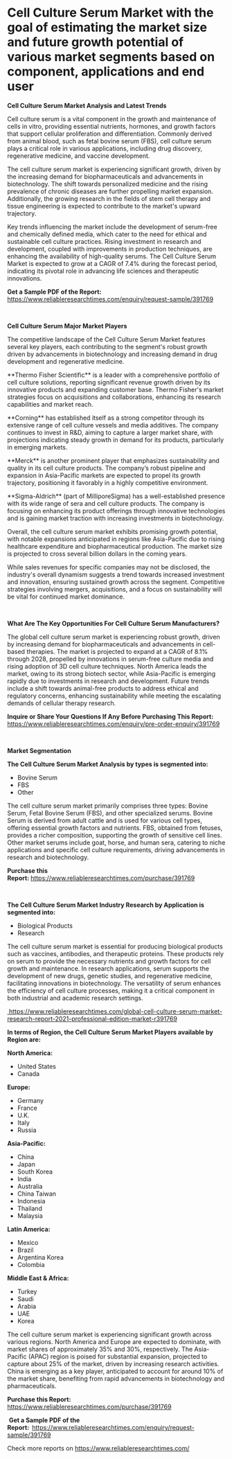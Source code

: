 <p><h1>Cell Culture Serum Market with the goal of estimating the market size and future growth potential of various market segments based on component, applications and end user</h1></p><p><strong>Cell Culture Serum Market Analysis and Latest Trends</strong></p>
<p><p>Cell culture serum is a vital component in the growth and maintenance of cells in vitro, providing essential nutrients, hormones, and growth factors that support cellular proliferation and differentiation. Commonly derived from animal blood, such as fetal bovine serum (FBS), cell culture serum plays a critical role in various applications, including drug discovery, regenerative medicine, and vaccine development.</p><p>The cell culture serum market is experiencing significant growth, driven by the increasing demand for biopharmaceuticals and advancements in biotechnology. The shift towards personalized medicine and the rising prevalence of chronic diseases are further propelling market expansion. Additionally, the growing research in the fields of stem cell therapy and tissue engineering is expected to contribute to the market's upward trajectory.</p><p>Key trends influencing the market include the development of serum-free and chemically defined media, which cater to the need for ethical and sustainable cell culture practices. Rising investment in research and development, coupled with improvements in production techniques, are enhancing the availability of high-quality serums. The Cell Culture Serum Market is expected to grow at a CAGR of 7.4% during the forecast period, indicating its pivotal role in advancing life sciences and therapeutic innovations.</p></p>
<p><strong>Get a Sample PDF of the Report:&nbsp;</strong> <a href="https://www.reliableresearchtimes.com/enquiry/request-sample/391769?utm_campaign=3311&utm_medium=2&utm_source=Github&utm_content=ia&utm_term=29032025&utm_id=cell-culture-serum">https://www.reliableresearchtimes.com/enquiry/request-sample/391769</a></p>
<p>&nbsp;</p>
<p><strong>Cell Culture Serum Major Market Players</strong></p>
<p><p>The competitive landscape of the Cell Culture Serum Market features several key players, each contributing to the segment's robust growth driven by advancements in biotechnology and increasing demand in drug development and regenerative medicine.</p><p>**Thermo Fisher Scientific** is a leader with a comprehensive portfolio of cell culture solutions, reporting significant revenue growth driven by its innovative products and expanding customer base. Thermo Fisher's market strategies focus on acquisitions and collaborations, enhancing its research capabilities and market reach.</p><p>**Corning** has established itself as a strong competitor through its extensive range of cell culture vessels and media additives. The company continues to invest in R&D, aiming to capture a larger market share, with projections indicating steady growth in demand for its products, particularly in emerging markets.</p><p>**Merck** is another prominent player that emphasizes sustainability and quality in its cell culture products. The company’s robust pipeline and expansion in Asia-Pacific markets are expected to propel its growth trajectory, positioning it favorably in a highly competitive environment.</p><p>**Sigma-Aldrich** (part of MilliporeSigma) has a well-established presence with its wide range of sera and cell culture products. The company is focusing on enhancing its product offerings through innovative technologies and is gaining market traction with increasing investments in biotechnology.</p><p>Overall, the cell culture serum market exhibits promising growth potential, with notable expansions anticipated in regions like Asia-Pacific due to rising healthcare expenditure and biopharmaceutical production. The market size is projected to cross several billion dollars in the coming years. </p><p>While sales revenues for specific companies may not be disclosed, the industry's overall dynamism suggests a trend towards increased investment and innovation, ensuring sustained growth across the segment. Competitive strategies involving mergers, acquisitions, and a focus on sustainability will be vital for continued market dominance.</p></p>
<p>&nbsp;</p>
<p><strong>What Are The Key Opportunities For Cell Culture Serum Manufacturers?</strong></p>
<p><p>The global cell culture serum market is experiencing robust growth, driven by increasing demand for biopharmaceuticals and advancements in cell-based therapies. The market is projected to expand at a CAGR of 8.1% through 2028, propelled by innovations in serum-free culture media and rising adoption of 3D cell culture techniques. North America leads the market, owing to its strong biotech sector, while Asia-Pacific is emerging rapidly due to investments in research and development. Future trends include a shift towards animal-free products to address ethical and regulatory concerns, enhancing sustainability while meeting the escalating demands of cellular therapy research.</p></p>
<p><strong>Inquire or Share Your Questions If Any Before Purchasing This Report:</strong> <a href="https://www.reliableresearchtimes.com/enquiry/pre-order-enquiry/391769?utm_campaign=3311&utm_medium=2&utm_source=Github&utm_content=ia&utm_term=29032025&utm_id=cell-culture-serum">https://www.reliableresearchtimes.com/enquiry/pre-order-enquiry/391769</a></p>
<p>&nbsp;</p>
<p><strong>Market Segmentation</strong></p>
<p><strong>The Cell Culture Serum Market Analysis by types is segmented into:</strong></p>
<p><ul><li>Bovine Serum</li><li>FBS</li><li>Other</li></ul></p>
<p><p>The cell culture serum market primarily comprises three types: Bovine Serum, Fetal Bovine Serum (FBS), and other specialized serums. Bovine Serum is derived from adult cattle and is used for various cell types, offering essential growth factors and nutrients. FBS, obtained from fetuses, provides a richer composition, supporting the growth of sensitive cell lines. Other market serums include goat, horse, and human sera, catering to niche applications and specific cell culture requirements, driving advancements in research and biotechnology.</p></p>
<p><strong>Purchase this Report:&nbsp;</strong><a href="https://www.reliableresearchtimes.com/purchase/391769?utm_campaign=3311&utm_medium=2&utm_source=Github&utm_content=ia&utm_term=29032025&utm_id=cell-culture-serum">https://www.reliableresearchtimes.com/purchase/391769</a></p>
<p>&nbsp;</p>
<p><strong>The Cell Culture Serum Market Industry Research by Application is segmented into:</strong></p>
<p><ul><li>Biological Products</li><li>Research</li></ul></p>
<p><p>The cell culture serum market is essential for producing biological products such as vaccines, antibodies, and therapeutic proteins. These products rely on serum to provide the necessary nutrients and growth factors for cell growth and maintenance. In research applications, serum supports the development of new drugs, genetic studies, and regenerative medicine, facilitating innovations in biotechnology. The versatility of serum enhances the efficiency of cell culture processes, making it a critical component in both industrial and academic research settings.</p></p>
<p><a href="https://www.reliableresearchtimes.com/global-cell-culture-serum-market-research-report-2021-professional-edition-market-r391769?utm_campaign=3311&utm_medium=2&utm_source=Github&utm_content=ia&utm_term=29032025&utm_id=cell-culture-serum">&nbsp;https://www.reliableresearchtimes.com/global-cell-culture-serum-market-research-report-2021-professional-edition-market-r391769</a></p>
<p><strong>In terms of Region, the Cell Culture Serum Market Players available by Region are:</strong></p>
<p>
    <p> <strong> North America: </strong>
        <ul>
            <li>United States</li>
            <li>Canada</li>
        </ul>
        </p> 
    <p> <strong> Europe: </strong>
        <ul>
            <li>Germany</li>
            <li>France</li>
            <li>U.K.</li>
            <li>Italy</li>
            <li>Russia</li>
        </ul>
        </p> 
    <p> <strong> Asia-Pacific: </strong>
        <ul>
            <li>China</li>
            <li>Japan</li>
            <li>South Korea</li>
            <li>India</li>
            <li>Australia</li>
            <li>China Taiwan</li>
            <li>Indonesia</li>
            <li>Thailand</li>
            <li>Malaysia</li>
        </ul>
        </p> 
    <p> <strong> Latin America: </strong>
        <ul>
            <li>Mexico</li>
            <li>Brazil</li>
            <li>Argentina Korea</li>
            <li>Colombia</li>
        </ul>
        </p> 
    <p> <strong> Middle East & Africa: </strong>
        <ul>
            <li>Turkey</li>
            <li>Saudi</li>
            <li>Arabia</li>
            <li>UAE</li>
            <li>Korea</li>
        </ul>
    </p>
    </p>
<p><p>The cell culture serum market is experiencing significant growth across various regions. North America and Europe are expected to dominate, with market shares of approximately 35% and 30%, respectively. The Asia-Pacific (APAC) region is poised for substantial expansion, projected to capture about 25% of the market, driven by increasing research activities. China is emerging as a key player, anticipated to account for around 10% of the market share, benefiting from rapid advancements in biotechnology and pharmaceuticals.</p></p>
<p><strong>Purchase this Report: </strong><a href="https://www.reliableresearchtimes.com/purchase/391769?utm_campaign=3311&utm_medium=2&utm_source=Github&utm_content=ia&utm_term=29032025&utm_id=cell-culture-serum">https://www.reliableresearchtimes.com/purchase/391769</a></p>
<p>&nbsp;<strong>Get a Sample PDF of the Report:&nbsp;&nbsp;</strong><a href="https://www.reliableresearchtimes.com/enquiry/request-sample/391769?utm_campaign=3311&utm_medium=2&utm_source=Github&utm_content=ia&utm_term=29032025&utm_id=cell-culture-serum">https://www.reliableresearchtimes.com/enquiry/request-sample/391769</a></p>
<p><strong></strong></p>
<p>Check more reports on <a href="https://www.reliableresearchtimes.com/?utm_campaign=3311&utm_medium=2&utm_source=Github&utm_content=ia&utm_term=29032025&utm_id=cell-culture-serum">https://www.reliableresearchtimes.com/</a></p>